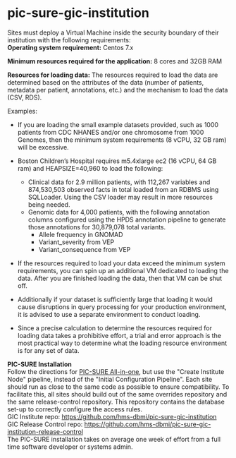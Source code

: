 # pic-sure-gic-institution

Sites must deploy a Virtual Machine inside the security boundary of their institution with the following requirements: <br>
<b>Operating system requirement:</b> Centos 7.x
<p><b>Minimum resources required for the application:</b> 8 cores and 32GB RAM
<p><b>Resources for loading data:</b> The resources required to load the data are determined based on the attributes of the data (number of patients, metadata per patient, annotations, etc.) and the mechanism to load the data (CSV, RDS). <br>

  Examples:
  * If you are loading the small example datasets provided, such as 1000 patients from CDC NHANES and/or one chromosome from 1000 Genomes, then the minimum system requirements (8 vCPU, 32 GB ram) will be excessive. 

* Boston Children’s Hospital requires m5.4xlarge ec2 (16 vCPU, 64 GB ram) and HEAPSIZE=40,960 to load the following: 
  * Clinical data for 2.9 million patients, with 112,267 variables and 874,530,503 observed facts in total loaded from an RDBMS using SQLLoader. 
Using the CSV loader may result in more resources being needed. 
  * Genomic data for 4,000 patients, with the following annotation columns configured using the HPDS annotation pipeline to generate those annotations for 30,879,078 total variants.
    * Allele frequency in GNOMAD
    * Variant_severity from VEP
    * Variant_consequence from VEP


* If the resources required to load your data exceed the minimum system requirements, you can spin up an additional VM dedicated to loading the data. After you are finished loading the data, then that VM can be shut off. 
* Additionally if your dataset is sufficiently large that loading it would cause disruptions in query processing for your production environment, it is advised to use a separate environment to conduct loading.
* Since a precise calculation to determine the resources required for loading data takes a prohibitive effort, a trial and error approach is the most practical way to determine what the loading resource environment is for any set of data.


<b> PIC-SURE Installation</b><br>
Follow the directions for [PIC-SURE All-in-one](https://github.com/hms-dbmi/pic-sure-all-in-one "PIC-SURE All-in-one"), but use the "Create Institute Node" pipeline, instead of the "Initial Configuration Pipeline".
Each site should run as close to the same code as possible to ensure compatibility. To facilitate this, all sites should build out of the same overrides repository and the same release-control repository. This repository contains the database set-up to correctly configure the access rules. 
<br>GIC Institute repo: https://github.com/hms-dbmi/pic-sure-gic-institution 
<br>GIC Release Control repo: https://github.com/hms-dbmi/pic-sure-gic-institution-release-control
<br>The PIC-SURE installation takes on average one week of effort from a full time software developer or systems admin.
